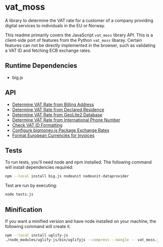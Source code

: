 # vat_moss

A library to determine the VAT rate for a customer of a company providing
digital services to individuals in the EU or Norway.

This readme primarily covers the JavaScript `vat_moss` library API. This is
a client-side port of features from the Python `vat_moss` libaray. Certain
features can not be directly implemented in the browser, such as validating a
VAT ID and fetching ECB exchange rates.

## Runtime Dependencies

 - big.js

## API

 - [Determine VAT Rate from Billing Address](#determine-vat-rate-from-billing-address)
 - [Determine VAT Rate from Declared Residence](#determine-vat-rate-from-declared-residence)
 - [Determine VAT Rate from GeoLite2 Database](#determine-vat-rate-from-geolite2-database)
 - [Determine VAT Rate from International Phone Number](#determine-vat-rate-from-international-phone-number)
 - [Check VAT ID Formatting](#check-vat-id-formatting)
 - [Configure bigmoney.js Package Exchange Rates](#configure-money-package-exchange-rates)
 - [Format European Currencies for Invoices](#format-european-currencies-for-invoices)

## Tests

To run tests, you'll need node and npm installed. The following command will
install dependencies required:

```bash
npm --local install big.js nodeunit nodeunit-dataprovider
```

Test are run by executing:

```bash
node tests.js
```

## Minification

If you want a minified version and have node installed on your machine, the
following command will create it.

```bash
npm --local install uglify-js
./node_modules/uglify-js/bin/uglifyjs --compress --mangle -- vat_moss.js > vat_moss.min.js
```
